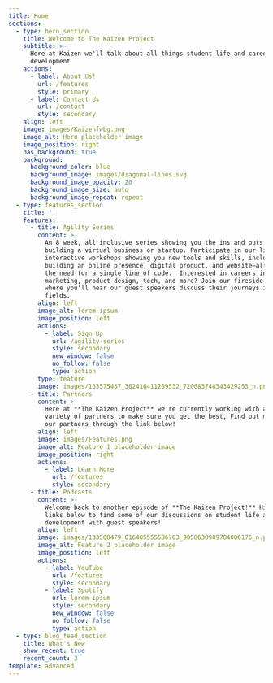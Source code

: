 ```yaml
---
title: Home
sections:
  - type: hero_section
    title: Welcome to The Kaizen Project
    subtitle: >-
      Here at Kaizen we'll talk about all things student life and career
      development
    actions:
      - label: About Us!
        url: /features
        style: primary
      - label: Contact Us
        url: /contact
        style: secondary
    align: left
    image: images/Kaizenfwbg.png
    image_alt: Hero placeholder image
    image_position: right
    has_background: true
    background:
      background_color: blue
      background_image: images/diagonal-lines.svg
      background_image_opacity: 20
      background_image_size: auto
      background_image_repeat: repeat
  - type: features_section
    title: ''
    features:
      - title: Agility Series
        content: >-
          An 8 week, all inclusive series showing you the ins and outs of
          building a virtual business or startup. Participate in our live
          interactive workshops showing you new tools and skills, including
          building an online presence, digital product, and website—all without
          the need for a single line of code.  Interested in careers in
          marketing, product design, tech, and more? Join our fireside chats,
          where you'll hear our guest speakers discuss their journeys in these
          fields.
        align: left
        image_alt: lorem-ipsum
        image_position: left
        actions:
          - label: Sign Up
            url: /agility-series
            style: secondary
            new_window: false
            no_follow: false
            type: action
        type: feature
        image: images/133575437_302416411209532_720683748343429253_n.png
      - title: Partners
        content: >-
          Here at **The Kaizen Project** we're currently working with a wide
          variety of partners to make sure you get the best, Find out more about
          our partners through the link below!
        align: left
        image: images/Features.png
        image_alt: Feature 1 placeholder image
        image_position: right
        actions:
          - label: Learn More
            url: /features
            style: secondary
      - title: Podcasts
        content: >-
          Welcome back to another episode of **The Kaizen Project!** Hit the
          links below to find some of our discussions on student life and career
          development with guest speakers!
        align: left
        image: images/133568479_816405555586703_9058630909784006176_n.png
        image_alt: Feature 2 placeholder image
        image_position: left
        actions:
          - label: YouTube
            url: /features
            style: secondary
          - label: Spotify
            url: lorem-ipsum
            style: secondary
            new_window: false
            no_follow: false
            type: action
  - type: blog_feed_section
    title: What's New
    show_recent: true
    recent_count: 3
template: advanced
---
```

